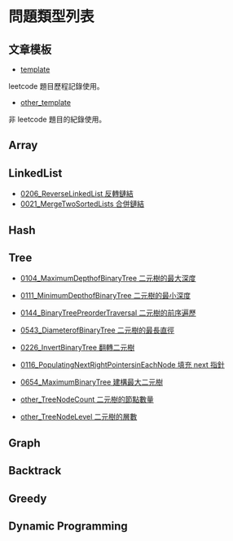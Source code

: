 # 問題類型列表

## 文章模板

* [template](template.md)

leetcode 題目歷程記錄使用。

* [other_template](other_template.md)

非 leetcode 題目的紀錄使用。

## Array


## LinkedList

* [0206_ReverseLinkedList 反轉鏈結](0206_ReverseLinkedList.md)
* [0021_MergeTwoSortedLists 合併鏈結](0021_MergeTwoSortedLists.md)

## Hash


## Tree

* [0104_MaximumDepthofBinaryTree 二元樹的最大深度](0104_MaximumDepthofBinaryTree.md)
* [0111_MinimumDepthofBinaryTree 二元樹的最小深度](0111_MinimumDepthofBinaryTree.md)
* [0144_BinaryTreePreorderTraversal 二元樹的前序遍歷](0144_BinaryTreePreorderTraversal.md)
* [0543_DiameterofBinaryTree 二元樹的最長直徑](0543_DiameterofBinaryTree.md)
* [0226_InvertBinaryTree 翻轉二元樹](0226_InvertBinaryTree.md)
* [0116_PopulatingNextRightPointersinEachNode 填充 next 指針](0116_PopulatingNextRightPointersinEachNode.md)
* [0654_MaximumBinaryTree 建構最大二元樹](0654_MaximumBinaryTree.md)

* [other_TreeNodeCount 二元樹的節點數量](other_TreeNodeCount.md)
* [other_TreeNodeLevel 二元樹的層數](other_TreeNodeLevel.md)

## Graph

## Backtrack

## Greedy

## Dynamic Programming

